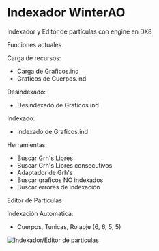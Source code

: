 # Indexador WinterAO
Indexador y Editor de partículas con engine en DX8

Funciones actuales

Carga de recursos:
- Carga de Graficos.ind
- Graficos de Cuerpos.ind

Desindexado:
- Desindexado de Graficos.ind

Indexado:
- Indexado de Graficos.ind

Herramientas:
- Buscar Grh's Libres
- Buscar Grh's Libres consecutivos
- Adaptador de Grh's
- Buscar graficos NO indexados
- Buscar errores de indexación

Editor de Particulas

Indexación Automatica:
- Cuerpos, Tunicas, Rojapje (6, 6, 5, 5)


![Indexador/Editor de particulas](https://i.imgur.com/HdasbSu.png)

